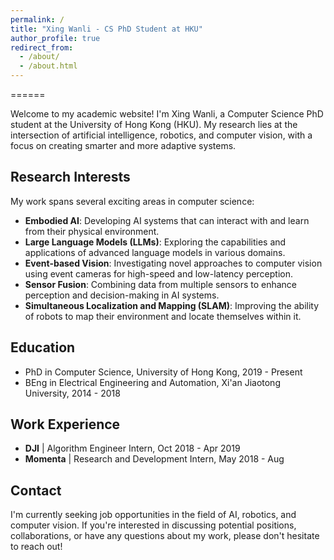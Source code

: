 ```yaml
---
permalink: /
title: "Xing Wanli - CS PhD Student at HKU"
author_profile: true
redirect_from: 
  - /about/
  - /about.html
---
```


<!-- Exploring the Frontiers of AI and Robotics -->
======

Welcome to my academic website! I'm Xing Wanli, a Computer Science PhD student at the University of Hong Kong (HKU). My research lies at the intersection of artificial intelligence, robotics, and computer vision, with a focus on creating smarter and more adaptive systems.

Research Interests
------
My work spans several exciting areas in computer science:

* **Embodied AI**: Developing AI systems that can interact with and learn from their physical environment.
* **Large Language Models (LLMs)**: Exploring the capabilities and applications of advanced language models in various domains.
* **Event-based Vision**: Investigating novel approaches to computer vision using event cameras for high-speed and low-latency perception.
* **Sensor Fusion**: Combining data from multiple sensors to enhance perception and decision-making in AI systems.
* **Simultaneous Localization and Mapping (SLAM)**: Improving the ability of robots to map their environment and locate themselves within it.

Education
------
* PhD in Computer Science, University of Hong Kong, 2019 - Present
* BEng in Electrical Engineering and Automation, Xi'an Jiaotong University, 2014 - 2018

Work Experience
------
* **DJI** | Algorithm Engineer Intern, Oct 2018 - Apr 2019
* **Momenta** | Research and Development Intern, May 2018 - Aug 

Contact
------
I'm currently seeking job opportunities in the field of AI, robotics, and computer vision. If you're interested in discussing potential positions, collaborations, or have any questions about my work, please don't hesitate to reach out!